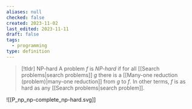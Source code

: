```yaml
---
aliases: null
checked: false
created: 2023-11-02
last_edited: 2023-11-11
draft: false
tags:
  - programming
type: definition
---
```

>[!tldr] NP-hard
>A problem $f$ is *NP-hard* if for all [[Search problems|search problems]] $g$ there is a [[Many-one reduction (problem)|many-one reduction]] from $g$ to $f$. In other terms, $f$ is as hard as any [[Search problems|search problem]].

![[P_np_np-complete_np-hard.svg]]
